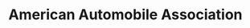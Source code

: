 ---
title: "American Automobile Association"
url: /hillsboro/american-automobile-association/
shop: Reisebüro
---